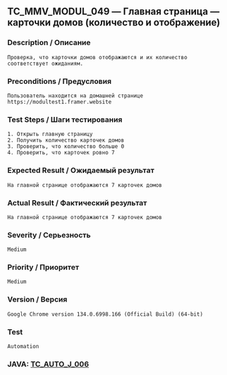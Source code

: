 ## TC_MMV_MODUL_049 — Главная страница — карточки домов (количество и отображение)

### Description / Описание
    Проверка, что карточки домов отображаются и их количество соответствует ожиданиям.

### Preconditions / Предусловия
    Пользователь находится на домашней странице https://modultest1.framer.website

### Test Steps / Шаги тестирования
    1. Открыть главную страницу
    2. Получить количество карточек домов
    3. Проверить, что количество больше 0
    4. Проверить, что карточек ровно 7

### Expected Result / Ожидаемый результат
    На главной странице отображаются 7 карточек домов

### Actual Result / Фактический результат
    На главной странице отображаются 7 карточек домов

### Severity / Серьезность
    Medium

### Priority / Приоритет
    Medium

### Version / Версия
    Google Chrome version 134.0.6998.166 (Official Build) (64-bit)

### Test
    Automation

### JAVA: [TC_AUTO_J_006](https://github.com/dema28/BreakToMake/blob/main/src/test/java/com/breaktomake/tests/MainPageTest.java)